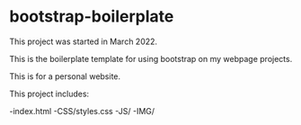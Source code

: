 # bootstrap-boilerplate

This project was started in March 2022.

This is the boilerplate template for using bootstrap on my webpage projects.

This is for a personal website.

This project includes:

-index.html
-CSS/styles.css
-JS/
-IMG/
